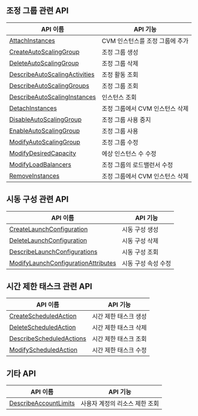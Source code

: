 ## 조정 그룹 관련 API

| API 이름 | API 기능 |
|---------|---------|
| [AttachInstances](https://cloud.tencent.com/document/api/377/20441) | CVM 인스턴스를 조정 그룹에 추가 |
| [CreateAutoScalingGroup](https://cloud.tencent.com/document/api/377/20440) | 조정 그룹 생성 |
| [DeleteAutoScalingGroup](https://cloud.tencent.com/document/api/377/20439) | 조정 그룹 삭제 |
| [DescribeAutoScalingActivities](https://cloud.tencent.com/document/api/377/31735) | 조정 활동 조회 |
| [DescribeAutoScalingGroups](https://cloud.tencent.com/document/api/377/20438) | 조정 그룹 조회 |
| [DescribeAutoScalingInstances](https://cloud.tencent.com/document/api/377/20437) | 인스턴스 조회 |
| [DetachInstances](https://cloud.tencent.com/document/api/377/20436) | 조정 그룹에서 CVM 인스턴스 삭제 |
| [DisableAutoScalingGroup](https://cloud.tencent.com/document/api/377/20435) | 조정 그룹 사용 중지 |
| [EnableAutoScalingGroup](https://cloud.tencent.com/document/api/377/20434) | 조정 그룹 사용 |
| [ModifyAutoScalingGroup](https://cloud.tencent.com/document/api/377/20433) | 조정 그룹 수정 |
| [ModifyDesiredCapacity](https://cloud.tencent.com/document/api/377/20432) | 에상 인스턴스 수 수정 |
| [ModifyLoadBalancers](https://cloud.tencent.com/document/api/377/32868) | 조정 그룹의 로드밸런서 수정 |
| [RemoveInstances](https://cloud.tencent.com/document/api/377/20431) | 조정 그룹에서 CVM 인스턴스 삭제 |

## 시동 구성 관련 API

| API 이름 | API 기능 |
|---------|---------|
| [CreateLaunchConfiguration](https://cloud.tencent.com/document/api/377/20447) | 시동 구성 생성 |
| [DeleteLaunchConfiguration](https://cloud.tencent.com/document/api/377/20446) | 시동 구성 삭제 |
| [DescribeLaunchConfigurations](https://cloud.tencent.com/document/api/377/20445) | 시동 구성 조회 |
| [ModifyLaunchConfigurationAttributes](https://cloud.tencent.com/document/api/377/31298) | 시동 구성 속성 수정 |

## 시간 제한 태스크 관련 API

| API 이름 | API 기능 |
|---------|---------|
| [CreateScheduledAction](https://cloud.tencent.com/document/api/377/20452) | 시간 제한 태스크 생성 |
| [DeleteScheduledAction](https://cloud.tencent.com/document/api/377/20451) | 시간 제한 태스크 삭제 |
| [DescribeScheduledActions](https://cloud.tencent.com/document/api/377/20450) | 시간 제한 태스크 조회 |
| [ModifyScheduledAction](https://cloud.tencent.com/document/api/377/20449) | 시간 제한 태스크 수정 |

## 기타 API

| API 이름 | API 기능 |
|---------|---------|
| [DescribeAccountLimits](https://cloud.tencent.com/document/api/377/20443) | 사용자 계정의 리소스 제한 조회 |


